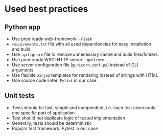 # Used best practices

## Python app

* Use prod ready web-framework - `Flask`
* `requirements.txt` file with all used dependencies for easy installation and build
* Use `.gitignore` file to remove unnecessary cache and build files/folders
* Use prod ready WSGI HTTP server - `gunicorn`
* Use server configuration file (`gunicorn.conf.py`) instead of CLI arguments
* Use flexible `Jinja2` templates for rendering instead of strings with HTML
* Use source code linter. `Pylint` in our case

## Unit tests

* Tests should be fast, simple and independent, i.e. each
    test coversonly one specific part of application
* Test should not duplicate logic of tested implementation
* Generally, tests should be deterministic
* Popular test framework. Pytest in our case
